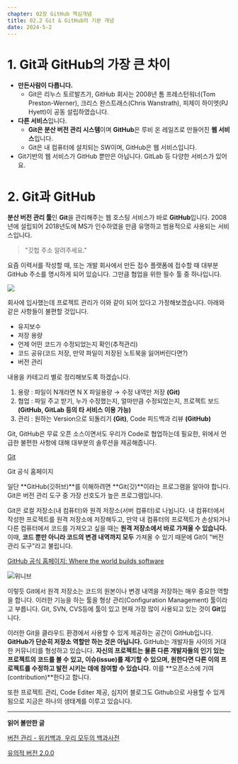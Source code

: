 ```yaml
---
chapter: 02장 GitHub 핵심개념
title: 02.2 Git & GitHub의 기본 개념
date: 2024-5-2
---
```


# 1. Git과 GitHub의 가장 큰 차이

- **만든사람이 다릅니다.**
  - Git은 리누스 토르발즈가, GitHub 회사는 2008년 톰 프레스턴워너(Tom Preston-Werner), 크리스 완스트래스(Chris Wanstrath), 피제이 하이엣(PJ Hyett)이 공동 설립하였습니다.
- **다른 서비스**입니다.
  - **Git은 분산 버전 관리 시스템**이며 **GitHub**은 루비 온 레일즈로 만들어진 **웹 서비스**입니다.
  - Git은 내 컴퓨터에 설치되는 SW이며, GitHub은 웹 서비스입니다.
- Git기반의 웹 서비스가 GitHub 뿐만은 아닙니다. GitLab 등 다양한 서비스가 있어요.

# 2. Git과 GitHub

**분산 버전 관리 툴**인 **Git**을 관리해주는 웹 호스팅 서비스가 바로 **GitHub**입니다. 2008년에 설립되어 2018년도에 MS가 인수하였을 만큼 유명하고 범용적으로 사용되는 서비스입니다.

> "깃헙 주소 알려주세요."

요즘 이력서를 작성할 때, 또는 개발 회사에서 만든 접수 플랫폼에 접수할 때 대부분 GitHub 주소를 명시하게 되어 있습니다. 그만큼 협업을 위한 필수 툴 중 하나입니다.

![](/images/github/chapter02-2-1.png)

회사에 입사했는데 프로젝트 관리가 이와 같이 되어 있다고 가정해보겠습니다. 아래와 같은 사항들이 불편할 것입니다.

- 유지보수
- 저장 용량
- 언제 어떤 코드가 수정되었는지 확인(추적관리)
- 코드 공유(코드 저장, 만약 파일이 저장된 노트북을 잃어버린다면?)
- 버전 관리

내용을 카테고리 별로 정리해보도록 하겠습니다.

1. 용량 : 파일이 N개라면 N X 파일용량 → 수정 내역만 저장 **(Git)**
2. 협업 : 파일 주고 받기, 누가 수정했는지, 얼마만큼 수정되었는지, 프로젝트 보드 **(GitHub, GitLab 등의 타 서비스 이용 가능)**
3. 관리 : 원하는 Version으로 되돌리기 **(Git)**, Code 피드백과 리뷰 **(GitHub)**

Git, GitHub은 무료 오픈 소스이면서도 우리가 Code로 협업하는데 필요한, 위에서 언급한 불편한 사항에 대해 대부분의 솔루션을 제공해줍니다.

[Git](https://git-scm.com/)

Git 공식 홈페이지

일단 **GitHub(깃허브)**를 이해하려면 **Git(깃)**이라는 프로그램을 알아야 합니다. Git은 버전 관리 도구 중 가장 선호도가 높은 프로그램입니다.

Git은 로컬 저장소(내 컴퓨터)와 원격 저장소(서버 컴퓨터)로 나뉩니다. 내 컴퓨터에서 작성한 프로젝트를 원격 저장소에 저장해두고, 만약 내 컴퓨터의 프로젝트가 손상되거나 다른 컴퓨터에서 코드를 가져오고 싶을 때는 **원격 저장소에서 바로 가져올 수 있습니다.** 이때, **코드 뿐만 아니라 코드의 변경 내역까지 모두** 가져올 수 있기 때문에 Git이 "버전 관리 도구"라고 불립니다.

[GitHub 공식 홈페이지: Where the world builds software](https://github.com/)

![위니브](/images/github/chapter02-2-2.png)

이렇듯 Git에서 원격 저장소는 코드의 원본이나 변경 내역을 저장하는 매우 중요한 역할을 합니다. 이러한 기능을 하는 툴을 형상 관리(Configuration Management) 툴이라고 부릅니다. Git, SVN, CVS등에 툴이 있고 현재 가장 많이 사용되고 있는 것이 **Git**입니다.

이러한 Git을 클라우드 환경에서 사용할 수 있게 제공하는 공간이 GitHub입니다. **GitHub가 단순히 저장소 역할만 하는 것은 아닙니다.** GitHub는 개발자들 사이의 거대한 커뮤니티를 형성하고 있습니다. **자신의 프로젝트는 물론 다른 개발자들의 인기 있는 프로젝트의 코드를 볼 수 있고, 이슈(issue)를 제기할 수 있으며, 원한다면 다른 이의 프로젝트를 수정하고 발전 시키는 데에 참여할 수 있습니다.** 이를 **오픈소스에 기여(contribution)**한다고 합니다.

또한 프로젝트 관리, Code Editer 제공, 심지어 블로그도 Github으로 사용할 수 있게 됨으로 지금은 하나의 생태계를 이루고 있습니다.

---

**읽어 볼만한 글**

[버전 관리 - 위키백과, 우리 모두의 백과사전](https://ko.wikipedia.org/wiki/%EB%B2%84%EC%A0%84_%EA%B4%80%EB%A6%AC)

[유의적 버전 2.0.0](https://semver.org/lang/ko/)
